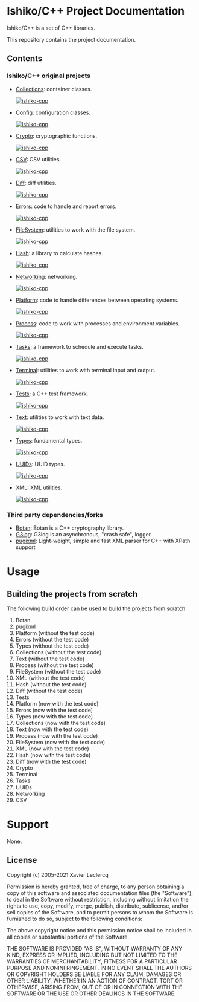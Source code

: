 # Ishiko/C++ Project Documentation

Ishiko/C++ is a set of C++ libraries.

This repository contains the project documentation.

## Contents

### Ishiko/C++ original projects

- [Collections](https://github.com/ishiko-cpp/collections): container classes.

  [![ishiko-cpp](https://circleci.com/gh/ishiko-cpp/collections.svg?style=shield)](https://circleci.com/gh/ishiko-cpp/collections)

- [Config](https://github.com/ishiko-cpp/config): configuration classes.

  [![ishiko-cpp](https://circleci.com/gh/ishiko-cpp/config.svg?style=shield)](https://circleci.com/gh/ishiko-cpp/config)

- [Crypto](https://github.com/ishiko-cpp/Crypto): cryptographic functions.

  [![ishiko-cpp](https://circleci.com/gh/ishiko-cpp/Crypto.svg?style=shield)](https://circleci.com/gh/ishiko-cpp/Crypto)

- [CSV](https://github.com/ishiko-cpp/csv): CSV utilities.

  [![ishiko-cpp](https://circleci.com/gh/ishiko-cpp/csv.svg?style=shield)](https://circleci.com/gh/ishiko-cpp/csv)

- [Diff](https://github.com/ishiko-cpp/diff): diff utilities.

  [![ishiko-cpp](https://circleci.com/gh/ishiko-cpp/diff.svg?style=shield)](https://circleci.com/gh/ishiko-cpp/diff)

- [Errors](https://github.com/ishiko-cpp/errors): code to handle and report errors.

  [![ishiko-cpp](https://circleci.com/gh/ishiko-cpp/errors.svg?style=shield)](https://circleci.com/gh/ishiko-cpp/errors)

- [FileSystem](https://github.com/ishiko-cpp/filesystem): utilities to work with the file system.

  [![ishiko-cpp](https://circleci.com/gh/ishiko-cpp/filesystem.svg?style=shield)](https://circleci.com/gh/ishiko-cpp/filesystem)

- [Hash](https://github.com/ishiko-cpp/hash): a library to calculate hashes.

  [![ishiko-cpp](https://circleci.com/gh/ishiko-cpp/hash.svg?style=shield)](https://circleci.com/gh/ishiko-cpp/hash)

- [Networking](https://github.com/ishiko-cpp/networking): networking.

  [![ishiko-cpp](https://circleci.com/gh/ishiko-cpp/networking.svg?style=shield)](https://circleci.com/gh/ishiko-cpp/networking)

- [Platform](https://github.com/ishiko-cpp/platform): code to handle differences between operating systems.

  [![ishiko-cpp](https://circleci.com/gh/ishiko-cpp/platform.svg?style=shield)](https://circleci.com/gh/ishiko-cpp/platform)

- [Process](https://github.com/ishiko-cpp/process): code to work with processes and environment variables.

  [![ishiko-cpp](https://circleci.com/gh/ishiko-cpp/process.svg?style=shield)](https://circleci.com/gh/ishiko-cpp/process)

- [Tasks](https://github.com/ishiko-cpp/tasks): a framework to schedule and execute tasks.

  [![ishiko-cpp](https://circleci.com/gh/ishiko-cpp/tasks.svg?style=shield)](https://circleci.com/gh/ishiko-cpp/tasks)

- [Terminal](https://github.com/ishiko-cpp/terminal): utilities to work with terminal input and output.

  [![ishiko-cpp](https://circleci.com/gh/ishiko-cpp/terminal.svg?style=shield)](https://circleci.com/gh/ishiko-cpp/terminal)

- [Tests](https://github.com/ishiko-cpp/tests): a C++ test framework.

  [![ishiko-cpp](https://circleci.com/gh/ishiko-cpp/tests.svg?style=shield)](https://circleci.com/gh/ishiko-cpp/tests)

- [Text](https://github.com/ishiko-cpp/text): utilities to work with text data.

  [![ishiko-cpp](https://circleci.com/gh/ishiko-cpp/text.svg?style=shield)](https://circleci.com/gh/ishiko-cpp/text)

- [Types](https://github.com/ishiko-cpp/types): fundamental types.

  [![ishiko-cpp](https://circleci.com/gh/ishiko-cpp/types.svg?style=shield)](https://circleci.com/gh/ishiko-cpp/types)

- [UUIDs](https://github.com/ishiko-cpp/uuids): UUID types.

  [![ishiko-cpp](https://circleci.com/gh/ishiko-cpp/uuids.svg?style=shield)](https://circleci.com/gh/ishiko-cpp/uuids)

- [XML](https://github.com/ishiko-cpp/xml): XML utilities.

  [![ishiko-cpp](https://circleci.com/gh/ishiko-cpp/xml.svg?style=shield)](https://circleci.com/gh/ishiko-cpp/xml)

### Third party dependencies/forks

- [Botan](https://github.com/Ishiko-cpp/botan): Botan is a C++ cryptography library.
- [G3log](https://github.com/Ishiko-cpp/g3log): G3log is an asynchronous, "crash safe", logger.
- [pugixml](https://github.com/Ishiko-cpp/pugixml): Light-weight, simple and fast XML parser for C++ with XPath support

# Usage

## Building the projects from scratch

The following build order can be used to build the projects from scratch:

1. Botan
1. pugixml
1. Platform (without the test code)
1. Errors (without the test code)
1. Types (without the test code)
1. Collections (without the test code)
1. Text (without the test code)
1. Process (without the test code)
1. FileSystem (without the test code)
1. XML (without the test code)
1. Hash (without the test code)
1. Diff (without the test code)
1. Tests
1. Platform (now with the test code)
1. Errors (now with the test code)
1. Types (now with the test code)
1. Collections (now with the test code)
1. Text (now with the test code)
1. Process (now with the test code)
1. FileSystem (now with the test code)
1. XML (now with the test code)
1. Hash (now with the test code)
1. Diff (now with the test code)
1. Crypto
1. Terminal
1. Tasks
1. UUIDs
1. Networking
1. CSV

# Support

None.

## License

Copyright (c) 2005-2021 Xavier Leclercq

Permission is hereby granted, free of charge, to any person obtaining a
copy of this software and associated documentation files (the "Software"),
to deal in the Software without restriction, including without limitation
the rights to use, copy, modify, merge, publish, distribute, sublicense,
and/or sell copies of the Software, and to permit persons to whom the
Software is furnished to do so, subject to the following conditions:

The above copyright notice and this permission notice shall be included in
all copies or substantial portions of the Software.

THE SOFTWARE IS PROVIDED "AS IS", WITHOUT WARRANTY OF ANY KIND, EXPRESS OR
IMPLIED, INCLUDING BUT NOT LIMITED TO THE WARRANTIES OF MERCHANTABILITY,
FITNESS FOR A PARTICULAR PURPOSE AND NONINFRINGEMENT. IN NO EVENT SHALL
THE AUTHORS OR COPYRIGHT HOLDERS BE LIABLE FOR ANY CLAIM, DAMAGES OR OTHER
LIABILITY, WHETHER IN AN ACTION OF CONTRACT, TORT OR OTHERWISE, ARISING
FROM, OUT OF OR IN CONNECTION WITH THE SOFTWARE OR THE USE OR OTHER DEALINGS
IN THE SOFTWARE.
